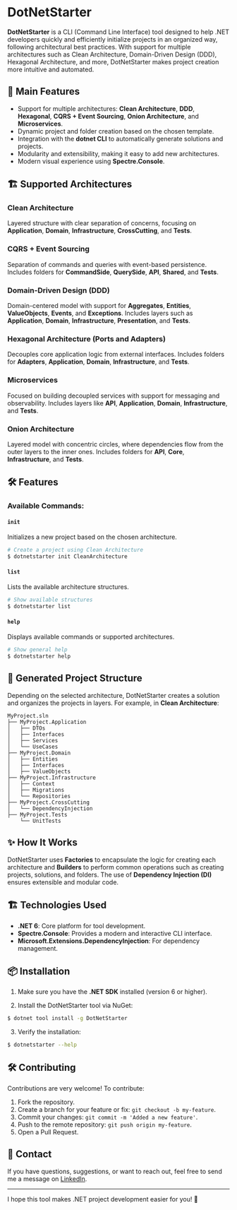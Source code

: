# DotNetStarter

**DotNetStarter** is a CLI (Command Line Interface) tool designed to help .NET developers quickly and efficiently initialize projects in an organized way, following architectural best practices. With support for multiple architectures such as Clean Architecture, Domain-Driven Design (DDD), Hexagonal Architecture, and more, DotNetStarter makes project creation more intuitive and automated.

## 🚀 Main Features

- Support for multiple architectures: **Clean Architecture**, **DDD**, **Hexagonal**, **CQRS + Event Sourcing**, **Onion Architecture**, and **Microservices**.
- Dynamic project and folder creation based on the chosen template.
- Integration with the **dotnet CLI** to automatically generate solutions and projects.
- Modularity and extensibility, making it easy to add new architectures.
- Modern visual experience using **Spectre.Console**.

## 🏗 Supported Architectures

### **Clean Architecture**
Layered structure with clear separation of concerns, focusing on **Application**, **Domain**, **Infrastructure**, **CrossCutting**, and **Tests**.

### **CQRS + Event Sourcing**
Separation of commands and queries with event-based persistence. Includes folders for **CommandSide**, **QuerySide**, **API**, **Shared**, and **Tests**.

### **Domain-Driven Design (DDD)**
Domain-centered model with support for **Aggregates**, **Entities**, **ValueObjects**, **Events**, and **Exceptions**. Includes layers such as **Application**, **Domain**, **Infrastructure**, **Presentation**, and **Tests**.

### **Hexagonal Architecture (Ports and Adapters)**
Decouples core application logic from external interfaces. Includes folders for **Adapters**, **Application**, **Domain**, **Infrastructure**, and **Tests**.

### **Microservices**
Focused on building decoupled services with support for messaging and observability. Includes layers like **API**, **Application**, **Domain**, **Infrastructure**, and **Tests**.

### **Onion Architecture**
Layered model with concentric circles, where dependencies flow from the outer layers to the inner ones. Includes folders for **API**, **Core**, **Infrastructure**, and **Tests**.

## 🛠 Features

### Available Commands:

#### `init`
Initializes a new project based on the chosen architecture.

```bash
# Create a project using Clean Architecture
$ dotnetstarter init CleanArchitecture
```

#### `list`
Lists the available architecture structures.

```bash
# Show available structures
$ dotnetstarter list 
```

#### `help`
Displays available commands or supported architectures.

```bash
# Show general help
$ dotnetstarter help
```

## 📂 Generated Project Structure
Depending on the selected architecture, DotNetStarter creates a solution and organizes the projects in layers. For example, in **Clean Architecture**:

```plaintext
MyProject.sln
├── MyProject.Application
│   ├── DTOs
│   ├── Interfaces
│   ├── Services
│   └── UseCases
├── MyProject.Domain
│   ├── Entities
│   ├── Interfaces
│   ├── ValueObjects
├── MyProject.Infrastructure
│   ├── Context
│   ├── Migrations
│   └── Repositories
├── MyProject.CrossCutting
│   └── DependencyInjection
├── MyProject.Tests
    └── UnitTests
```

## ✨ How It Works
DotNetStarter uses **Factories** to encapsulate the logic for creating each architecture and **Builders** to perform common operations such as creating projects, solutions, and folders. The use of **Dependency Injection (DI)** ensures extensible and modular code.

## 🏗 Technologies Used

- **.NET 6**: Core platform for tool development.
- **Spectre.Console**: Provides a modern and interactive CLI interface.
- **Microsoft.Extensions.DependencyInjection**: For dependency management.

## 📦 Installation

1. Make sure you have the **.NET SDK** installed (version 6 or higher).

2. Install the DotNetStarter tool via NuGet:

```bash
$ dotnet tool install -g DotNetStarter
```

3. Verify the installation:

```bash
$ dotnetstarter --help
```

## 🛠 Contributing
Contributions are very welcome! To contribute:

1. Fork the repository.
2. Create a branch for your feature or fix: `git checkout -b my-feature`.
3. Commit your changes: `git commit -m 'Added a new feature'`.
4. Push to the remote repository: `git push origin my-feature`.
5. Open a Pull Request.

## 💬 Contact

If you have questions, suggestions, or want to reach out, feel free to send me a message on [LinkedIn](https://www.linkedin.com/in/rafael-aparecido-silva-oliveira/).

---

I hope this tool makes .NET project development easier for you! 🚀

